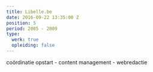 ```yaml
---
title: Libelle.be
date: 2016-09-22 13:35:00 Z
position: 5
period: 2005 - 2009
type:
  werk: true
  opleiding: false
---
```


coördinatie opstart - content management - webredactie